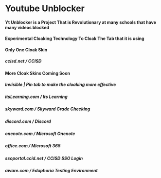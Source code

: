 # Youtube Unblocker

#### Yt Unblocker is a Project That is Revolutionary at many schools that have many videos blocked

#### Experimental Cloaking Technology To Cloak The Tab that it is using

#### Only One Cloak Skin

##### ccisd.net / CCISD

#### More Cloak Skins Coming Soon
 
##### Invisible | Pin tab to make the cloaking more effective
##### itsLearning.com / Its Learning
##### skyward.com / Skyward Grade Checking
##### discord.com / Discord
##### onenote.com / Microsoft Onenote
##### office.com / Microsoft 365
##### ssoportal.ccid.net / CCISD SSO Login
##### aware.com / Eduphoria Testing Environment
